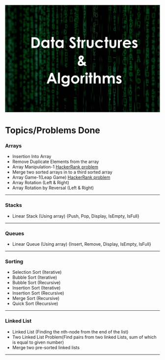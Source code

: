 <img src="Header.jpg">

# Topics/Problems Done

### Arrays

- Insertion Into Array
- Remove Duplicate Elements from the array
- Array Manipulation-1 [HackerRank problem](https://www.hackerrank.com/challenges/crush/problem)
- Merge two sorted arrays in to a third sorted array
- Array Game-1(Leap Game) [HackerRank problem](https://www.hackerrank.com/challenges/java-1d-array/problem)
- Array Rotation (Left & Right)
- Array Rotation by Reversal (Left & Right)

---

### Stacks

- Linear Stack (Using array) {Push, Pop, Display, IsEmpty, IsFull}

---

### Queues

- Linear Queue (Using array) {Insert, Remove, Display, IsEmpty, IsFull}

---

### Sorting

- Selection Sort (Iterative)
- Bubble Sort (Iterative)
- Bubble Sort (Recursive)
- Insertion Sort (Iterative)
- Insertion Sort (Recursive)
- Merge Sort (Recursive)
- Quick Sort (Recursive)

---

### Linked List

- Linked List (Finding the nth-node from the end of the list)
- Two Linked List Problem(Find pairs from two linked Lists, sum of which is equal to given number)
- Merge two pre-sorted linked lists

---

